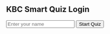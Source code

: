 <!DOCTYPE html>
<html lang="en">
<head>
  <meta charset="UTF-8" />
  <meta name="viewport" content="width=device-width, initial-scale=1.0" />
  <title>Smart KBC Quiz App</title>
  <link rel="stylesheet" href="style.css" />
</head>
<body>
  <!-- Login/Signup UI -->
  <div id="auth-screen">
    <h2>KBC Smart Quiz Login</h2>
    <input type="text" id="username" placeholder="Enter your name" />
    <button onclick="login()">Start Quiz</button>
  </div>

  <!-- Quiz Screen -->
  <div id="quiz-screen" style="display:none;">
    <div class="header">
      <h1>Kaun Banega Crorepati</h1>
      <div id="user-info"></div>
      <select id="category-selector" onchange="changeCategory(this.value)">
        <option value="General Knowledge">General Knowledge</option>
        <option value="Math">Math</option>
        <option value="English">English</option>
        <option value="Nepali">Nepali</option>
        <option value="Chemistry">Chemistry</option>
        <option value="Physics">Physics</option>
        <option value="Computer">Computer</option>
      </select>
    </div>

    <div id="quiz-box">
      <div id="question-number"></div>
      <div id="question-text"></div>
      <div id="options"></div>
      <div id="host-message"></div>
      <div id="super-sawaal">🔥 Super Sawaal!</div>
      <div id="timer">20</div>
    </div>

    <div id="prize-board"></div>

    <div id="summary" style="display:none;">
      <h2>Quiz Completed!</h2>
      <p id="summary-text"></p>
      <button onclick="restartQuiz()">Restart</button>
    </div>
  </div>

  <script src="script.js"></script>
</body>
</html>
